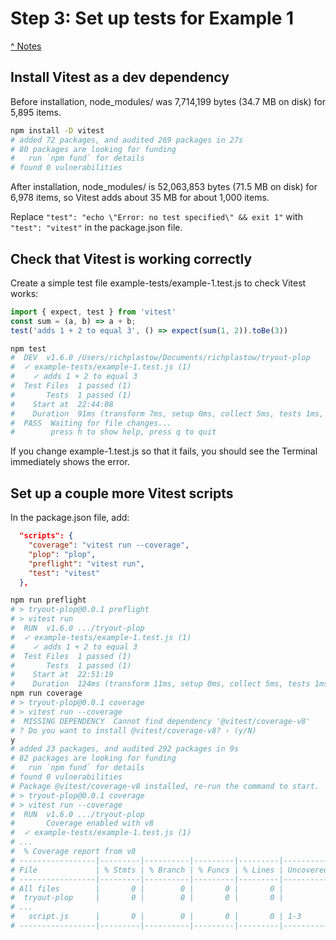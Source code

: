 # Step 3: Set up tests for Example 1

[^ Notes](./00-notes.md)

## Install Vitest as a dev dependency

Before installation, node_modules/ was 7,714,199 bytes (34.7 MB on disk) for
5,895 items.

```sh
npm install -D vitest
# added 72 packages, and audited 269 packages in 27s
# 80 packages are looking for funding
#   run `npm fund` for details
# found 0 vulnerabilities
```

After installation, node_modules/ is 52,063,853 bytes (71.5 MB on disk) for
6,978 items, so Vitest adds about 35 MB for about 1,000 items.

Replace `"test": "echo \"Error: no test specified\" && exit 1"` with
`"test": "vitest"` in the package.json file.

## Check that Vitest is working correctly

Create a simple test file example-tests/example-1.test.js to check Vitest works:

```js
import { expect, test } from 'vitest'
const sum = (a, b) => a + b;
test('adds 1 + 2 to equal 3', () => expect(sum(1, 2)).toBe(3))
```

```sh
npm test
#  DEV  v1.6.0 /Users/richplastow/Documents/richplastow/tryout-plop
#  ✓ example-tests/example-1.test.js (1)
#    ✓ adds 1 + 2 to equal 3
#  Test Files  1 passed (1)
#       Tests  1 passed (1)
#    Start at  22:44:08
#    Duration  91ms (transform 7ms, setup 0ms, collect 5ms, tests 1ms, environment 0ms, prepare 31ms)
#  PASS  Waiting for file changes...
#        press h to show help, press q to quit
```

If you change example-1.test.js so that it fails, you should see the Terminal
immediately shows the error.

## Set up a couple more Vitest scripts

In the package.json file, add:

```json
  "scripts": {
    "coverage": "vitest run --coverage",
    "plop": "plop",
    "preflight": "vitest run",
    "test": "vitest"
  },
```

```sh
npm run preflight
# > tryout-plop@0.0.1 preflight
# > vitest run
#  RUN  v1.6.0 .../tryout-plop
#  ✓ example-tests/example-1.test.js (1)
#    ✓ adds 1 + 2 to equal 3
#  Test Files  1 passed (1)
#       Tests  1 passed (1)
#    Start at  22:51:19
#    Duration  124ms (transform 11ms, setup 0ms, collect 5ms, tests 1ms, environment 0ms, prepare 37ms)
npm run coverage
# > tryout-plop@0.0.1 coverage
# > vitest run --coverage
#  MISSING DEPENDENCY  Cannot find dependency '@vitest/coverage-v8'
# ? Do you want to install @vitest/coverage-v8? › (y/N)
y
# added 23 packages, and audited 292 packages in 9s
# 82 packages are looking for funding
#   run `npm fund` for details
# found 0 vulnerabilities
# Package @vitest/coverage-v8 installed, re-run the command to start.
# > tryout-plop@0.0.1 coverage
# > vitest run --coverage
#  RUN  v1.6.0 .../tryout-plop
#       Coverage enabled with v8
#  ✓ example-tests/example-1.test.js (1)
# ...
#  % Coverage report from v8
# -----------------|---------|----------|---------|---------|-------------------
# File             | % Stmts | % Branch | % Funcs | % Lines | Uncovered Line #s 
# -----------------|---------|----------|---------|---------|-------------------
# All files        |       0 |        0 |       0 |       0 |                   
#  tryout-plop     |       0 |        0 |       0 |       0 |                   
# ...
#   script.js      |       0 |        0 |       0 |       0 | 1-3               
# -----------------|---------|----------|---------|---------|-------------------
```
